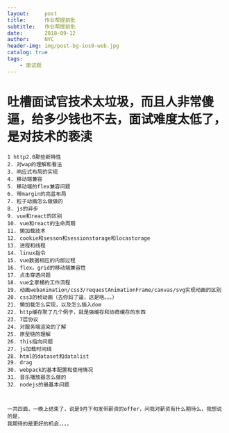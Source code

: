 ```yaml
---
layout:     post
title:      作业帮提前批
subtitle:   作业帮提前批
date:       2018-09-12
author:     NYC
header-img: img/post-bg-ios9-web.jpg
catalog: true
tags:
    - 面试题
---
```




# 吐槽面试官技术太垃圾，而且人非常傻逼，给多少钱也不去，面试难度太低了，是对技术的亵渎
    1 http2.0那些新特性
    2. 对wap的理解和看法
    3. 响应式布局的实现
    4. 移动端兼容
    5. 移动端的flex兼容问题
    6. 带margin的亮蓝布局
    7. 粒子动画怎么做做的
    8. js的异步
    9. vue和react的区别
    10. vue和react的生命周期
    11. 懒加载技术
    12. cookie和sesson和sessionstorage和locastorage
    13. 进程和线程
    14. linux指令
    15. vue数据相应的内部过程
    16. flex。grid的移动端兼容性
    17. 点击穿透问题
    18. vue全家桶的工作流程
    19. 动画webanimation/css3/requestAnimationFrame/canvas/svg实现动画的区别
    20. css3的桢动画（去你妈了逼，这是啥。。。）
    21. 懒加载怎么实现，以及怎么插入dom
    22. http缓存聚了几个例子，就是强缓存和协商缓存的东西
    23. 7层协议
    24. 对服务端渲染的了解
    25. 原型链的理解
    26. this指向问题
    27. js加载时间线
    28. html的dataset和datalist
    29. drag
    30. webpack的基本配置和使用情况
    31. 音乐播放器怎么做的
    32. nodejs的最基本问题
#
    一共四面，一晚上结束了，说是9月下旬发带薪资的offer，问我对薪资有什么期待么，我想说的是，
    我期待的是更好的机会，，，，


